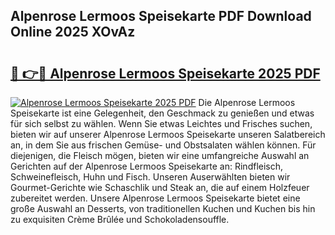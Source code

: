 ## Alpenrose Lermoos Speisekarte PDF Download Online 2025 XOvAz

# <h2><a href="http://gcdyew1.nevu.top/?p=Alpenrose+Lermoos+Speisekarte">🔗 👉🔴 Alpenrose Lermoos Speisekarte 2025 PDF</a></h2>

[![Alpenrose Lermoos Speisekarte 2025 PDF](https://i.imgur.com/dBaPXMq.png)](http://gcdyew1.nevu.top/?p=Alpenrose+Lermoos+Speisekarte)
Die Alpenrose Lermoos Speisekarte ist eine Gelegenheit, den Geschmack zu genießen und etwas für sich selbst zu wählen. Wenn Sie etwas Leichtes und Frisches suchen, bieten wir auf unserer Alpenrose Lermoos Speisekarte unseren Salatbereich an, in dem Sie aus frischen Gemüse- und Obstsalaten wählen können. Für diejenigen, die Fleisch mögen, bieten wir eine umfangreiche Auswahl an Gerichten auf der Alpenrose Lermoos Speisekarte an: Rindfleisch, Schweinefleisch, Huhn und Fisch. Unseren Auserwählten bieten wir Gourmet-Gerichte wie Schaschlik und Steak an, die auf einem Holzfeuer zubereitet werden. Unsere Alpenrose Lermoos Speisekarte bietet eine große Auswahl an Desserts, von traditionellen Kuchen und Kuchen bis hin zu exquisiten Crème Brûlée und Schokoladensouffle.
